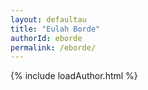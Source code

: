 ```yaml
---
layout: defaultau
title: "Eulah Borde"
authorId: eborde
permalink: /eborde/
---
```

{% include loadAuthor.html %}
<script>
    $(document).ready(function(){
        showAuthorBio('{{ page.authorId }}');
   });
</script>
